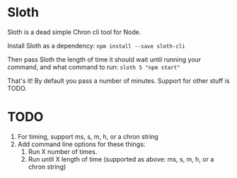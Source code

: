 # Sloth

Sloth is a dead simple Chron cli tool for Node.

Install Sloth as a dependency:
`npm install --save sloth-cli`

Then pass Sloth the length of time it should wait until running your command, and what command to run:
`sloth 5 "npm start"`

That's it! By default you pass a number of minutes. Support for other stuff is TODO.

# TODO

1. For timing, support ms, s, m, h, or a chron string
2. Add command line options for these things:
    1. Run X number of times.
    2. Run until X length of time (supported as above: ms, s, m, h, or a chron string)
